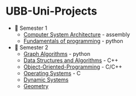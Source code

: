 # UBB-Uni-Projects


* :closed_book: Semester 1
  - [Computer System Architecture](https://github.com/913-Herta-Diana/Computer-Systems-Architecture.git) - assembly
  - [Fundamentals of programming](https://github.com/913-Herta-Diana/Fundamentals-Programming.git) - python  
* :green_book: Semester 2
   - [Graph Algorithms]() - python
   - [Data Structures and Algorithms]() - C++  
   - [Object-Oriented-Programming]() - C/C++
   - [Operating Systems]() - C
   - [Dynamic Systems]()   
   - [Geometry]() 

